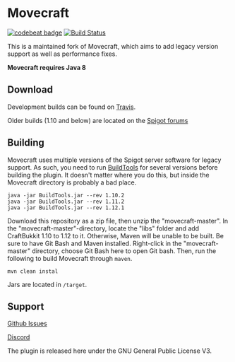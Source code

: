 Movecraft
======
[![codebeat badge](https://codebeat.co/badges/77751ae4-80f7-460a-a225-0e3ae8cbbab1)](https://codebeat.co/projects/github-com-apdevteam-movecraft-master)
[![Build Status](https://travis-ci.org/APDevTeam/Movecraft.svg?branch=master)](https://travis-ci.org/APDevTeam/Movecraft)

This is a maintained fork of Movecraft, which aims to add legacy version support as well as performance fixes.

**Movecraft requires Java 8**

## Download

Development builds can be found on [Travis](https://travis-ci.org/APDevTeam/Movecraft).

Older builds (1.10 and below) are located on the [Spigot forums](https://www.spigotmc.org/resources/movecraft.31321/)

## Building
Movecraft uses multiple versions of the Spigot server software for legacy support. As such, you need to run [BuildTools](https://www.spigotmc.org/wiki/buildtools/) for several versions before building the plugin. It doesn't matter where you do this, but inside the Movecraft directory is probably a bad place.

```
java -jar BuildTools.jar --rev 1.10.2
java -jar BuildTools.jar --rev 1.11.2
java -jar BuildTools.jar --rev 1.12.1
```
Download this repository as a zip file, then unzip the "movecraft-master".
In the "movecraft-master"-directory, locate the "libs" folder and add CraftBukkit 1.10 to 1.12 to it. Otherwise, Maven will be unable to be built.
Be sure to have Git Bash and Maven installed. Right-click in the "movecraft-master" directory, choose Git Bash here to open Git bash.
Then, run the following to build Movecraft through `maven`.
```
mvn clean instal
```
Jars are located in `/target`.

## Support
[Github Issues](https://github.com/apdevteam/movecraft/issues)

[Discord](http://bit.ly/JoinAP-Dev)

The plugin is released here under the GNU General Public License V3. 
